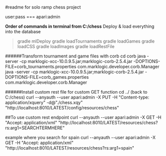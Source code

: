 #readme for solo ramp chess project

user:pass === apari:admin

**Order of commands in terminal from C:/chess**
Deploy & load everything into the database
>gradle mlDeploy
>gradle loadTournaments
>gradle loadGames
>gradle loadCSS
>gradle loadImages
>gradle loadRestFile


######Transform tournament and game files with corb
cd corb
java -server -cp marklogic-xcc-10.0.9.5.jar;marklogic-corb-2.5.4.jar -DOPTIONS-FILE=corb_tournaments.properties com.marklogic.developer.corb.Manager
java -server -cp marklogic-xcc-10.0.9.5.jar;marklogic-corb-2.5.4.jar -DOPTIONS-FILE=corb_games.properties com.marklogic.developer.corb.Manager


######Install custom rest file for custom GET function
cd ../ (back to C:/chess)
curl --anyauth --user apari:admin -X PUT -H "Content-type: application/xquery" -d@"./chess.xqy" "http://localhost:8010/LATEST/config/resources/chess"



##To use custom rest endpoint
curl --anyauth --user apari:admin -X GET -H "Accept: application/xml" "http://localhost:8010/LATEST/resources/chess?rs:arg1=SEARCHTERMHERE"

example where you search for spain
curl --anyauth --user apari:admin -X GET -H "Accept: application/xml" "http://localhost:8010/LATEST/resources/chess?rs:arg1=spain"
